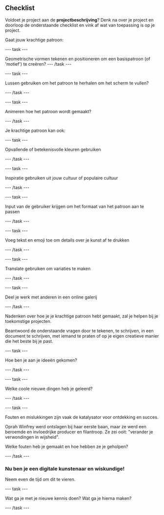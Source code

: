 ## Checklist

Voldoet je project aan de **projectbeschrijving**? Denk na over je project en doorloop de onderstaande checklist en vink af wat van toepassing is op je project.

Gaat jouw krachtige patroon:

--- task ---

Geometrische vormen tekenen en positioneren om een basispatroon (of 'motief') te creëren? --- /task ---

--- task ---

Lussen gebruiken om het patroon te herhalen om het scherm te vullen?

--- /task ---

--- task ---

Animeren hoe het patroon wordt gemaakt?

--- /task ---

Je krachtige patroon kan ook:

--- task ---

Opvallende of betekenisvolle kleuren gebruiken

--- /task ---

--- task ---

Inspiratie gebruiken uit jouw cultuur of populaire cultuur

--- /task ---

--- task ---

Input van de gebruiker krijgen om het formaat van het patroon aan te passen

--- /task ---

--- task ---

Voeg tekst en emoji toe om details over je kunst af te drukken

--- /task ---

--- task ---

Translate gebruiken om variaties te maken

--- /task ---


--- task ---

Deel je werk met anderen in een online galerij

--- /task ---

Nadenken over hoe je je krachtige patroon hebt gemaakt, zal je helpen bij je toekomstige projecten.

Beantwoord de onderstaande vragen door te tekenen, te schrijven, in een document te schrijven, met iemand te praten of op je eigen creatieve manier die het beste bij je past.

--- task ---

Hoe ben je aan je ideeën gekomen?

--- /task ---

--- task ---

Welke coole nieuwe dingen heb je geleerd?

--- /task ---

--- task ---

Fouten en mislukkingen zijn vaak de katalysator voor ontdekking en succes.

Oprah Winfrey werd ontslagen bij haar eerste baan, maar ze werd een beroemde en invloedrijke producer en filantroop. Ze zei ooit: "verander je verwondingen in wijsheid".

Welke fouten heb je gemaakt en hoe hebben ze je geholpen?

--- /task ---

### Nu ben je een digitale kunstenaar en wiskundige!

Neem even de tijd om dit te vieren.

--- task ---

Wat ga je met je nieuwe kennis doen? Wat ga je hierna maken?

--- /task ---

